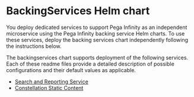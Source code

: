 # BackingServices Helm chart

You deploy dedicated services to support Pega Infinity as an independent microservice using the Pega Infinity backing service Helm charts. To use these services, deploy the backing services chart independently following the instructions below.

The backingservices chart supports deployment of the following services. Each of these readme files provide a detailed description of possible configurations and their default values as applicable.

* [Search and Reporting Service](./charts/srs/README.md)
* [Constellation Static Content](./charts/constellation/README.md)